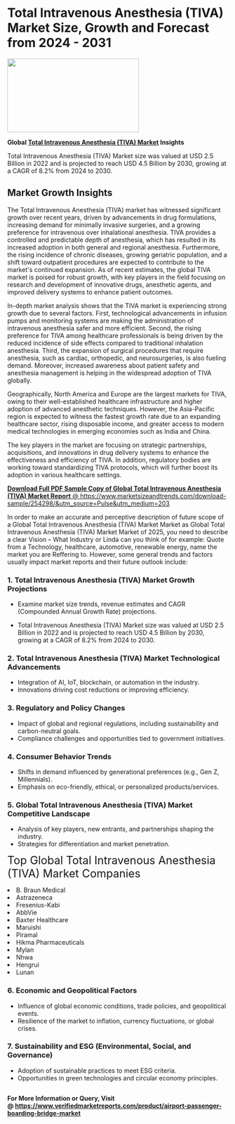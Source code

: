 <H1>Total Intravenous Anesthesia (TIVA) Market Size, Growth and Forecast from 2024 - 2031</H1><img class="aligncenter size-medium wp-image-584254" src="https://thirdeyenews.in/wp-content/uploads/2024/09/Global-Market-Research-300x168.jpeg" alt="" width="300" height="168" /><p><strong>Global&nbsp;<a href="https://www.marketsizeandtrends.com/download-sample/254298/&amp;utm_source=Pulse&amp;utm_medium=203">Total Intravenous Anesthesia (TIVA) Market</a> Insights</strong></p><p>Total Intravenous Anesthesia (TIVA) Market size was valued at USD 2.5 Billion in 2022 and is projected to reach USD 4.5 Billion by 2030, growing at a CAGR of 8.2% from 2024 to 2030.</p><p><h2>Market Growth Insights</h2> <p>The Total Intravenous Anesthesia (TIVA) market has witnessed significant growth over recent years, driven by advancements in drug formulations, increasing demand for minimally invasive surgeries, and a growing preference for intravenous over inhalational anesthesia. TIVA provides a controlled and predictable depth of anesthesia, which has resulted in its increased adoption in both general and regional anesthesia. Furthermore, the rising incidence of chronic diseases, growing geriatric population, and a shift toward outpatient procedures are expected to contribute to the market's continued expansion. As of recent estimates, the global TIVA market is poised for robust growth, with key players in the field focusing on research and development of innovative drugs, anesthetic agents, and improved delivery systems to enhance patient outcomes.</p> <p><a href="#"></a></p> <p>In-depth market analysis shows that the TIVA market is experiencing strong growth due to several factors. First, technological advancements in infusion pumps and monitoring systems are making the administration of intravenous anesthesia safer and more efficient. Second, the rising preference for TIVA among healthcare professionals is being driven by the reduced incidence of side effects compared to traditional inhalation anesthesia. Third, the expansion of surgical procedures that require anesthesia, such as cardiac, orthopedic, and neurosurgeries, is also fueling demand. Moreover, increased awareness about patient safety and anesthesia management is helping in the widespread adoption of TIVA globally.</p> <p>Geographically, North America and Europe are the largest markets for TIVA, owing to their well-established healthcare infrastructure and higher adoption of advanced anesthetic techniques. However, the Asia-Pacific region is expected to witness the fastest growth rate due to an expanding healthcare sector, rising disposable income, and greater access to modern medical technologies in emerging economies such as India and China.</p> <p>The key players in the market are focusing on strategic partnerships, acquisitions, and innovations in drug delivery systems to enhance the effectiveness and efficiency of TIVA. In addition, regulatory bodies are working toward standardizing TIVA protocols, which will further boost its adoption in various healthcare settings.</p> <p><a href="#"></p><p><span class=""><strong>Download Full PDF Sample Copy of Global Total Intravenous Anesthesia (TIVA) Market Report</strong> @ <a href="https://www.marketsizeandtrends.com/download-sample/254298/&amp;utm_source=Pulse&amp;utm_medium=203" target="_blank">https://www.marketsizeandtrends.com/download-sample/254298/&amp;utm_source=Pulse&amp;utm_medium=203</a></span></p><p>In order to make an accurate and perceptive description of future scope of a Global&nbsp;Total Intravenous Anesthesia (TIVA) Market Market as Global&nbsp;Total Intravenous Anesthesia (TIVA) Market Market of 2025, you need to describe a clear Vision &ndash; What Industry or Linda can you think of for example: Quote from a Technology, healthcare, automotive, renewable energy, name the market you are Reffering to. However, some general trends and factors usually impact market reports and their future outlook include:</p><h3>1.&nbsp;<strong>Total Intravenous Anesthesia (TIVA) Market Growth Projections</strong></h3><ul><li>Examine market size trends, revenue estimates and CAGR (Compounded Annual Growth Rate) projections.</li><li><p>Total Intravenous Anesthesia (TIVA) Market size was valued at USD 2.5 Billion in 2022 and is projected to reach USD 4.5 Billion by 2030, growing at a CAGR of 8.2% from 2024 to 2030.</p></li></ul><h3>2.&nbsp;<strong>Total Intravenous Anesthesia (TIVA) Market Technological Advancements</strong></h3><ul><li>Integration of AI, IoT, blockchain, or automation in the industry.</li><li>Innovations driving cost reductions or improving efficiency.</li></ul><h3>3.&nbsp;<strong>Regulatory and Policy Changes</strong></h3><ul><li>Impact of global and regional regulations, including sustainability and carbon-neutral goals.</li><li>Compliance challenges and opportunities tied to government initiatives.</li></ul><h3>4.&nbsp;<strong>Consumer Behavior Trends</strong></h3><ul><li>Shifts in demand influenced by generational preferences (e.g., Gen Z, Millennials).</li><li>Emphasis on eco-friendly, ethical, or personalized products/services.</li></ul><h3>5.&nbsp;<strong>Global Total Intravenous Anesthesia (TIVA) Market Competitive Landscape</strong></h3><ul><li>Analysis of key players, new entrants, and partnerships shaping the industry.</li><li>Strategies for differentiation and market penetration.</li></ul><p data-pm-slice="1 1 []"><span style="color: inherit; font-family: inherit; font-size: 25px;">Top Global Total Intravenous Anesthesia (TIVA) Market Companies</span></p><div class="" data-test-id=""><p><li>B. Braun Medical</li><li> Astrazeneca</li><li> Fresenius-Kabi</li><li> AbbVie</li><li> Baxter Healthcare</li><li> Maruishi</li><li> Piramal</li><li> Hikma Pharmaceuticals</li><li> Mylan</li><li> Nhwa</li><li> Hengrui</li><li> Lunan</li></p></div><h3>6.&nbsp;<strong>Economic and Geopolitical Factors</strong></h3><ul><li>Influence of global economic conditions, trade policies, and geopolitical events.</li><li>Resilience of the market to inflation, currency fluctuations, or global crises.</li></ul><h3>7.&nbsp;<strong>Sustainability and ESG (Environmental, Social, and Governance)</strong></h3><ul><li>Adoption of sustainable practices to meet ESG criteria.</li><li>Opportunities in green technologies and circular economy principles.</li></ul><h2><strong style="font-size: 14px;">For More Information or Query, Visit @&nbsp;</strong><a style="background-color: #ffffff; font-size: 14px;" href="https://www.marketsizeandtrends.com/report/total-intravenous-anesthesia-tiva-market/" target="_blank">https://www.verifiedmarketreports.com/product/airport-passenger-boarding-bridge-market</a></h2>
